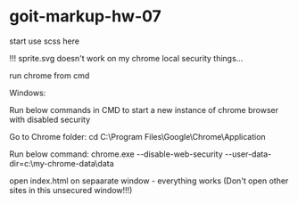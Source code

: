# goit-markup-hw-07

start use scss here


!!! sprite.svg doesn't work on my chrome local security things...

run chrome from cmd 

Windows:

Run below commands in CMD to start a new instance of chrome browser with disabled security

Go to Chrome folder:
cd C:\Program Files\Google\Chrome\Application

Run below command:
chrome.exe --disable-web-security --user-data-dir=c:\my-chrome-data\data

open index.html on sepaarate window - everything works
(Don't open other sites in this unsecured window!!!)